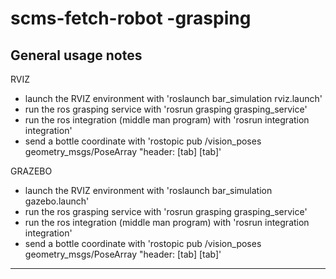 # scms-fetch-robot -grasping

General usage notes 
--------------------------------------------

RVIZ

- launch the RVIZ environment with 'roslaunch bar_simulation rviz.launch'
- run the ros grasping service with 'rosrun grasping grasping_service'
- run the ros integration (middle man program) with 'rosrun integration integration'
- send a bottle coordinate with 'rostopic pub /vision_poses geometry_msgs/PoseArray "header: [tab] [tab]'

GRAZEBO

- launch the RVIZ environment with 'roslaunch bar_simulation gazebo.launch'
- run the ros grasping service with 'rosrun grasping grasping_service'
- run the ros integration (middle man program) with 'rosrun integration integration'
- send a bottle coordinate with 'rostopic pub /vision_poses geometry_msgs/PoseArray "header: [tab] [tab]'

-----------------------------------
